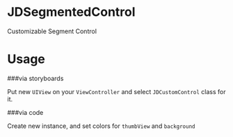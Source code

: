 # JDSegmentedControl
Customizable Segment Control

# Usage

###via storyboards

Put new `UIView` on your `ViewController` and select `JDCustomControl` class for it.

###via code

Create new instance, and set colors for `thumbView` and `background`
